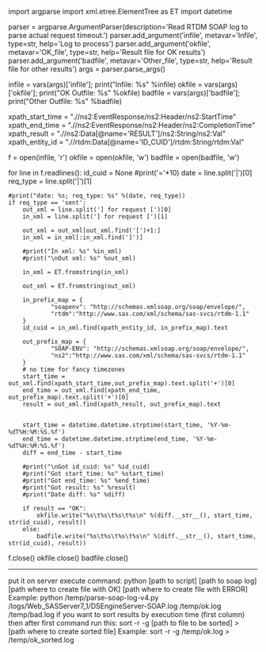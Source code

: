 import argparse
import xml.etree.ElementTree as ET
import datetime

parser = argparse.ArgumentParser(description='Read RTDM SOAP log to parse actual request timeout.')
parser.add_argument('infile', metavar='Infile', type=str, help='Log to process')
parser.add_argument('okfile', metavar='OK_file', type=str, help='Result file for OK results')
parser.add_argument('badfile', metavar='Other_file', type=str, help='Result file for other results')
args = parser.parse_args()

infile = vars(args)['infile']; print("Infile: %s" %infile)
okfile = vars(args)['okfile']; print("OK Outfile: %s" %okfile)
badfile = vars(args)['badfile']; print("Other Outfile: %s" %badfile)

xpath_start_time = ".//ns2:EventResponse/ns2:Header/ns2:StartTime"
xpath_end_time = ".//ns2:EventResponse/ns2:Header/ns2:CompletionTime"
xpath_result = ".//ns2:Data[@name='RESULT']/ns2:String/ns2:Val"
xpath_entity_id = ".//rtdm:Data[@name='ID_CUID']/rtdm:String/rtdm:Val"


f = open(infile, 'r')
okfile = open(okfile, 'w')
badfile = open(badfile, 'w')

for line in f.readlines():
    id_cuid = None
    #print('='*10)
    date = line.split('|')[0]
    req_type = line.split('|')[1]

    #print("date: %s; req_type: %s" %(date, req_type))
    if req_type == 'sent':
        out_xml = line.split('] for request [')[0]
        in_xml = line.split('] for request [')[1]

        out_xml = out_xml[out_xml.find('[')+1:]
        in_xml = in_xml[:in_xml.find(']')]

        #print("In xml: %s" %in_xml)
        #print("\nOut xml: %s" %out_xml)

        in_xml = ET.fromstring(in_xml)

        out_xml = ET.fromstring(out_xml)

        in_prefix_map = {
                "soapenv": "http://schemas.xmlsoap.org/soap/envelope/",
                "rtdm":"http://www.sas.com/xml/schema/sas-svcs/rtdm-1.1"
        }
        id_cuid = in_xml.find(xpath_entity_id, in_prefix_map).text

        out_prefix_map = {
                "SOAP-ENV": "http://schemas.xmlsoap.org/soap/envelope/",
                "ns2":"http://www.sas.com/xml/schema/sas-svcs/rtdm-1.1"
        }
        # no time for fancy timezones
        start_time = out_xml.find(xpath_start_time,out_prefix_map).text.split('+')[0]
        end_time = out_xml.find(xpath_end_time, out_prefix_map).text.split('+')[0]
        result = out_xml.find(xpath_result, out_prefix_map).text


        start_time = datetime.datetime.strptime(start_time, '%Y-%m-%dT%H:%M:%S.%f')
        end_time = datetime.datetime.strptime(end_time, '%Y-%m-%dT%H:%M:%S.%f')
        diff = end_time - start_time

        #print("\nGot id_cuid: %s" %id_cuid)
        #print("Got start_time: %s" %start_time)
        #print("Got end_time: %s" %end_time)
        #print("Got result: %s" %result)
        #print("Date diff: %s" %diff)

        if result == "OK":
            okfile.write("%s\t%s\t%s\t%s\n" %(diff.__str__(), start_time, str(id_cuid), result))
        else:
            badfile.write("%s\t%s\t%s\t%s\n" %(diff.__str__(), start_time, str(id_cuid), result))


f.close()
okfile.close()
badfile.close()



**************************************************


put it on server
    execute command: python [path to script] [path to soap log] [path where to create file with OK] [path where to create file with ERROR]
    Example:
    python /temp/parse-soap-log-v4.py /logs/Web_SASServer7_1/DSEngineServer-SOAP.log /temp/ok.log /temp/bad.log
    if you want to sort results by execution time (first column) then after first command run this: sort -r -g [path to file to be sorted] > [path where to create sorted file]
    Example:
    sort -r -g /temp/ok.log > /temp/ok_sorted.log
